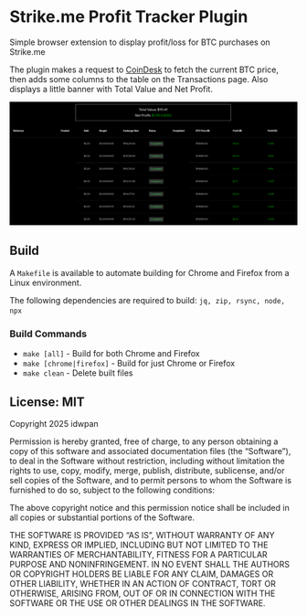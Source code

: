 # Strike.me Profit Tracker Plugin

Simple browser extension to display profit/loss for BTC purchases on Strike.me

The plugin makes a request to [CoinDesk](https://data-api.coindesk.com/spot/v1/latest/tick?market=kraken&instruments=BTC-USD&apply_mapping=true) to fetch the current BTC price, then adds some columns to the table on the Transactions page. Also displays a little banner with Total Value and Net Profit.

![screenshot](screenshot.png)

## Build

A `Makefile` is available to automate building for Chrome and Firefox from a Linux environment.

The following dependencies are required to build: `jq, zip, rsync, node, npx`

### Build Commands

- `make [all]` - Build for both Chrome and Firefox
- `make [chrome|firefox]` - Build for just Chrome or Firefox
- `make clean` - Delete built files

## License: MIT

Copyright 2025 idwpan

Permission is hereby granted, free of charge, to any person obtaining a copy of this software and associated documentation files (the “Software”), to deal in the Software without restriction, including without limitation the rights to use, copy, modify, merge, publish, distribute, sublicense, and/or sell copies of the Software, and to permit persons to whom the Software is furnished to do so, subject to the following conditions:

The above copyright notice and this permission notice shall be included in all copies or substantial portions of the Software.

THE SOFTWARE IS PROVIDED “AS IS”, WITHOUT WARRANTY OF ANY KIND, EXPRESS OR IMPLIED, INCLUDING BUT NOT LIMITED TO THE WARRANTIES OF MERCHANTABILITY, FITNESS FOR A PARTICULAR PURPOSE AND NONINFRINGEMENT. IN NO EVENT SHALL THE AUTHORS OR COPYRIGHT HOLDERS BE LIABLE FOR ANY CLAIM, DAMAGES OR OTHER LIABILITY, WHETHER IN AN ACTION OF CONTRACT, TORT OR OTHERWISE, ARISING FROM, OUT OF OR IN CONNECTION WITH THE SOFTWARE OR THE USE OR OTHER DEALINGS IN THE SOFTWARE.
